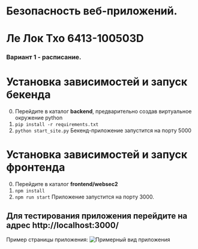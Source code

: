 # Безопасность веб-приложений.

# Ле Лок Тхо 6413-100503D

### Вариант 1 - расписание.

# Установка зависимостей и запуск бекенда

0. Перейдите в каталог **backend**, предварительно создав виртуальное окружение python
1. `pip install -r requirements.txt`
2. `python start_site.py`
   Бекенд-приложение запустится на порту 5000

# Установка зависимостей и запуск фронтенда

0. Перейдите в каталог **frontend/websec2**
1. `npm install`
2. `npm run start`
   Приложение запустится на порту 3000.

## Для тестирования приложения перейдите на адрес http://localhost:3000/

Пример страницы приложения:
![Примерный вид приложения](https://i.imgur.com/rx7UOFU.png)
